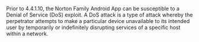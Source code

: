 Prior to 4.4.1.10, the Norton Family Android App can be susceptible to a Denial of Service (DoS) exploit. A DoS attack is a type of attack whereby the perpetrator attempts to make a particular device unavailable to its intended user by temporarily or indefinitely disrupting services of a specific host within a network.